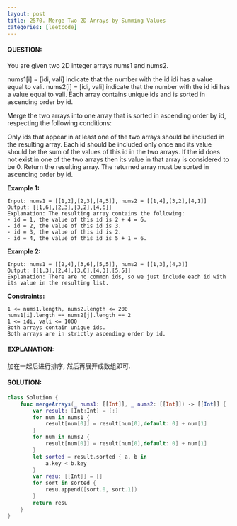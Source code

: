 ```yaml
---
layout: post
title: 2570. Merge Two 2D Arrays by Summing Values
categories: [leetcode]
---
```

#### QUESTION:
You are given two 2D integer arrays nums1 and nums2.

nums1[i] = [idi, vali] indicate that the number with the id idi has a value equal to vali.
nums2[i] = [idi, vali] indicate that the number with the id idi has a value equal to vali.
Each array contains unique ids and is sorted in ascending order by id.

Merge the two arrays into one array that is sorted in ascending order by id, respecting the following conditions:

Only ids that appear in at least one of the two arrays should be included in the resulting array.
Each id should be included only once and its value should be the sum of the values of this id in the two arrays. If the id does not exist in one of the two arrays then its value in that array is considered to be 0.
Return the resulting array. The returned array must be sorted in ascending order by id.

 

__Example 1:__
```
Input: nums1 = [[1,2],[2,3],[4,5]], nums2 = [[1,4],[3,2],[4,1]]
Output: [[1,6],[2,3],[3,2],[4,6]]
Explanation: The resulting array contains the following:
- id = 1, the value of this id is 2 + 4 = 6.
- id = 2, the value of this id is 3.
- id = 3, the value of this id is 2.
- id = 4, the value of this id is 5 + 1 = 6.
```
__Example 2:__
```
Input: nums1 = [[2,4],[3,6],[5,5]], nums2 = [[1,3],[4,3]]
Output: [[1,3],[2,4],[3,6],[4,3],[5,5]]
Explanation: There are no common ids, so we just include each id with its value in the resulting list.
```
 

__Constraints:__
```
1 <= nums1.length, nums2.length <= 200
nums1[i].length == nums2[j].length == 2
1 <= idi, vali <= 1000
Both arrays contain unique ids.
Both arrays are in strictly ascending order by id.
```
#### EXPLANATION:

加在一起后进行排序, 然后再展开成数组即可.

#### SOLUTION:
```swift
class Solution {
    func mergeArrays(_ nums1: [[Int]], _ nums2: [[Int]]) -> [[Int]] {
        var result: [Int:Int] = [:]
        for num in nums1 {
            result[num[0]] = result[num[0],default: 0] + num[1]
        }
        for num in nums2 {
            result[num[0]] = result[num[0],default: 0] + num[1]
        }
        let sorted = result.sorted { a, b in
            a.key < b.key
        }
        var resu: [[Int]] = []
        for sort in sorted {
            resu.append([sort.0, sort.1])
        }
        return resu
    }
}
```
